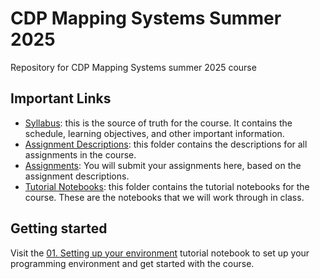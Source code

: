 # CDP Mapping Systems Summer 2025

Repository for CDP Mapping Systems summer 2025 course

## Important Links

- [Syllabus](Syllabus/syllabus.md): this is the source of truth for the course. It contains the schedule, learning objectives, and other important information.
- [Assignment Descriptions](Assignment_Descriptions): this folder contains the descriptions for all assignments in the course.
- [Assignments](Assignments): You will submit your assignments here, based on the assignment descriptions.
- [Tutorial Notebooks](Tutorials): this folder contains the tutorial notebooks for the course. These are the notebooks that we will work through in class.

## Getting started

Visit the [01. Setting up your environment](Assignments/00_Getting_Started.md) tutorial notebook to set up your programming environment and get started with the course.
